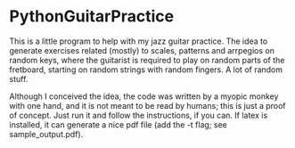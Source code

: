 # PythonGuitarPractice

This is a little program to help with my jazz guitar practice. The idea to generate exercises related (mostly) to scales, patterns and arrpegios on random keys, where the guitarist is required to play on random parts of the fretboard, starting on random strings with random fingers. A lot of random stuff.

Although I conceived the idea, the code was written by a myopic monkey with one hand, and it is not meant to be read by humans; this is just a proof of concept. Just run it and follow the instructions, if you can. If latex is installed, it can generate a nice pdf file (add the -t flag; see sample_output.pdf).
